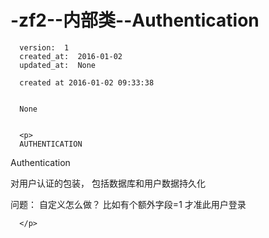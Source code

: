 
  # -zf2--内部类--Authentication

      version:  1
      created_at:  2016-01-02
      updated_at:  None

      created at 2016-01-02 09:33:38 


      None


      <p>
      AUTHENTICATION

Authentication

 
对用户认证的包装， 包括数据库和用户数据持久化

 

 
问题：
自定义怎么做？ 比如有个额外字段=1 才准此用户登录


      </p>

  